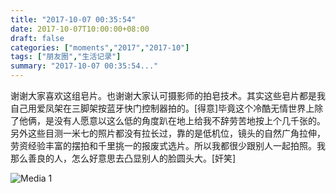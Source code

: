 ```yaml
---
title: "2017-10-07 00:35:54"
date: 2017-10-07T10:00:00+08:00
draft: false
categories: ["moments","2017","2017-10"]
tags: ["朋友圈","生活记录"]
summary: "2017-10-07 00:35:54..."
---
```


谢谢大家喜欢这组皂片。也谢谢大家认可摄影师的拍皂技术。其实这些皂片都是我自己用爱凤架在三脚架按蓝牙快门控制器拍的。[得意]毕竟这个冷酷无情世界上除了他俩，是没有人愿意以这么低的角度趴在地上给我不辞劳苦地按上个几千张的。另外这些目测一米七的照片都没有拉长过，靠的是低机位，镜头的自然广角拉伸，劳资经验丰富的摆拍和千里挑一的报废式选片。所以我都很少跟别人一起拍照。我那么善良的人，怎么好意思去凸显别人的脸圆头大。[奸笑]

![Media 1](/Moments/photos/2017-10-07/201710070035540.jpg)

